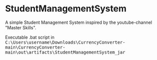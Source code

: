 ﻿# StudentManagementSystem

A simple Student Management System inspired by the youtube-channel "Master Skills".

Executable .bat script in <kbd>C:\Users\username\Downloads\CurrencyConverter-main\CurrencyConverter-main\out\artifacts\StudentManagementSystem_jar</kbd>

